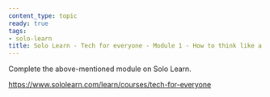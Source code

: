 ```yaml
---
content_type: topic
ready: true
tags:
- solo-learn
title: Solo Learn - Tech for everyone - Module 1 - How to think like a coder
---
```


Complete the above-mentioned module on Solo Learn.

https://www.sololearn.com/learn/courses/tech-for-everyone